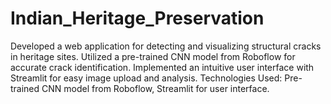 # Indian_Heritage_Preservation
Developed a web application for detecting and visualizing structural cracks in heritage sites. 
Utilized a pre-trained CNN model from Roboflow for accurate crack identification. 
Implemented an intuitive user interface with Streamlit for easy image upload and analysis.
Technologies Used: Pre-trained CNN model from Roboflow, Streamlit for user interface.
